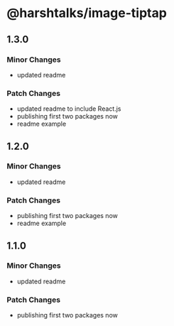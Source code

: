 # @harshtalks/image-tiptap

## 1.3.0

### Minor Changes

- updated readme

### Patch Changes

- updated readme to include React.js
- publishing first two packages now
- readme example

## 1.2.0

### Minor Changes

- updated readme

### Patch Changes

- publishing first two packages now
- readme example

## 1.1.0

### Minor Changes

- updated readme

### Patch Changes

- publishing first two packages now
